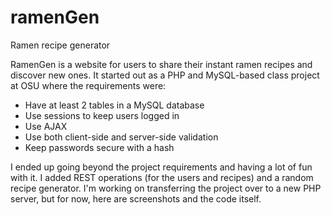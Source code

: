 # ramenGen
Ramen recipe generator

RamenGen is a website for users to share their instant ramen recipes and discover new ones. It started out as a PHP and MySQL-based class project at OSU where the requirements were:

* Have at least 2 tables in a MySQL database
* Use sessions to keep users logged in
* Use AJAX
* Use both client-side and server-side validation
* Keep passwords secure with a hash

I ended up going beyond the project requirements and having a lot of fun with it. I added REST operations (for the users and recipes) and a random recipe generator. I'm working on transferring the project over to a new PHP server, but for now, here are screenshots and the code itself.

[](./screenshots/homePage.png)
